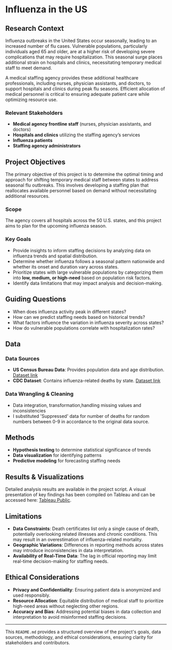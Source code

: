 # Influenza in the US

## Research Context
Influenza outbreaks in the United States occur seasonally, leading to an increased number of flu cases. Vulnerable populations, particularly individuals aged 65 and older, are at a higher risk of developing severe complications that may require hospitalization. This seasonal surge places additional strain on hospitals and clinics, necessitating temporary medical staff to meet demand.

A medical staffing agency provides these additional healthcare professionals, including nurses, physician assistants, and doctors, to support hospitals and clinics during peak flu seasons. Efficient allocation of medical personnel is critical to ensuring adequate patient care while optimizing resource use.

### Relevant Stakeholders
- **Medical agency frontline staff** (nurses, physician assistants, and doctors)
- **Hospitals and clinics** utilizing the staffing agency’s services
- **Influenza patients**
- **Staffing agency administrators**

## Project Objectives
The primary objective of this project is to determine the optimal timing and approach for shifting temporary medical staff between states to address seasonal flu outbreaks. This involves developing a staffing plan that reallocates available personnel based on demand without necessitating additional resources.

### Scope
The agency covers all hospitals across the 50 U.S. states, and this project aims to plan for the upcoming influenza season.

### Key Goals
- Provide insights to inform staffing decisions by analyzing data on influenza trends and spatial distribution.
- Determine whether influenza follows a seasonal pattern nationwide and whether its onset and duration vary across states.
- Prioritize states with large vulnerable populations by categorizing them into **low, medium, or high-need** based on population risk factors.
- Identify data limitations that may impact analysis and decision-making.

## Guiding Questions
- When does influenza activity peak in different states?
- How can we predict staffing needs based on historical trends?
- What factors influence the variation in influenza severity across states?
- How do vulnerable populations correlate with hospitalization rates?

## Data

### Data Sources
- **US Census Bureau Data**: Provides population data and age distribution. [Dataset link](https://coach-courses-us.s3.amazonaws.com/public/courses/data-immersion/A1-A2_Influenza_Project/Census_Population_transformed_202101.csv)
- **CDC Dataset**: Contains influenza-related deaths by state. [Dataset link](https://wonder.cdc.gov/ucd-icd10.html)

### Data Wrangling & Cleaning
- Data integration, transformation,handling missing values and inconsistencies
- I substituted 'Suppressed' data for number of deaths for random numbers between 0-9 in accordance to the original data source.

## Methods
- **Hypothesis testing** to determine statistical significance of trends
- **Data visualization** for identifying patterns
- **Predictive modeling** for forecasting staffing needs

## Results & Visualizations
Detailed analysis results are available in the project script. A visual presentation of key findings has been compiled on Tableau and can be accessed here: [Tableau Public](https://public.tableau.com/app/profile/da77/viz/2_09_Storyboard_JT/00Storyboard).

## Limitations
- **Data Constraints**: Death certificates list only a single cause of death, potentially overlooking related illnesses and chronic conditions. This may result in an overestimation of influenza-related mortality.
- **Geographic Variations**: Differences in reporting methods across states may introduce inconsistencies in data interpretation.
- **Availability of Real-Time Data**: The lag in official reporting may limit real-time decision-making for staffing needs.

## Ethical Considerations
- **Privacy and Confidentiality**: Ensuring patient data is anonymized and used responsibly.
- **Resource Allocation**: Equitable distribution of medical staff to prioritize high-need areas without neglecting other regions.
- **Accuracy and Bias**: Addressing potential biases in data collection and interpretation to avoid misinformed staffing decisions.

---
This `README.md` provides a structured overview of the project's goals, data sources, methodology, and ethical considerations, ensuring clarity for stakeholders and contributors.

